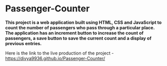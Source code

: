 # Passenger-Counter
**This project is a web application built using HTML, CSS and JavaScript to count the number of passengers who pass through a particular place. The application has an increment button to increase the count of passengers, a save button to save the current count and a display of previous entries.**

Here is the link to the live production of the project - https://divya9936.github.io/Passenger-Counter/
